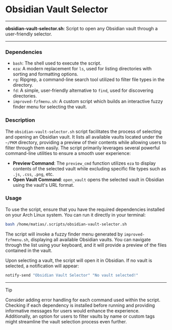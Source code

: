 # Obsidian Vault Selector

---

**obsidian-vault-selector.sh**: Script to open any Obsidian vault through a user-friendly selector.

---

### Dependencies

- `bash`: The shell used to execute the script.
- `eza`: A modern replacement for `ls`, used for listing directories with sorting and formatting options.
- `rg`: Ripgrep, a command-line search tool utilized to filter file types in the directory.
- `fd`: A simple, user-friendly alternative to `find`, used for discovering directories.
- `improved-fzfmenu.sh`: A custom script which builds an interactive fuzzy finder menu for selecting the vault.

### Description

The `obsidian-vault-selector.sh` script facilitates the process of selecting and opening an Obsidian vault. It lists all available vaults located under the `~/PKM` directory, providing a preview of their contents while allowing users to filter through them easily. The script primarily leverages several powerful command-line utilities to ensure a smooth user experience:

- **Preview Command**: The `preview_cmd` function utilizes `eza` to display contents of the selected vault while excluding specific file types such as `.js`, `.css`, `.png`, etc. 
- **Open Vault Command**: `open_vault` opens the selected vault in Obsidian using the vault's URL format.

### Usage

To use the script, ensure that you have the required dependencies installed on your Arch Linux system. You can run it directly in your terminal:

```bash
bash /home/matias/.scripts/obsidian-vault-selector.sh
```

The script will invoke a fuzzy finder menu generated by `improved-fzfmenu.sh`, displaying all available Obsidian vaults. You can navigate through the list using your keyboard, and it will provide a preview of the files contained in the vault.

Upon selecting a vault, the script will open it in Obsidian. If no vault is selected, a notification will appear:

```bash
notify-send "Obsidian Vault Selector" "No vault selected!"
```

---

> [!TIP]  
> Consider adding error handling for each command used within the script. Checking if each dependency is installed before running and providing informative messages for users would enhance the experience. Additionally, an option for users to filter vaults by name or custom tags might streamline the vault selection process even further.